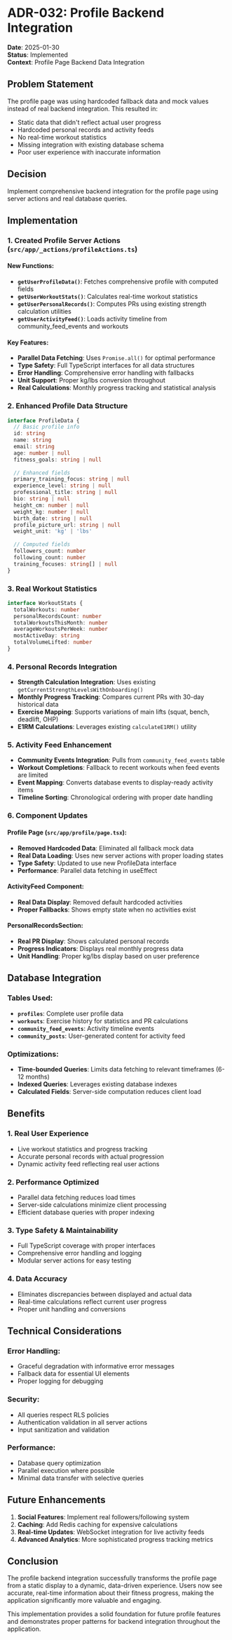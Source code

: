 # ADR-032: Profile Backend Integration

**Date**: 2025-01-30  
**Status**: Implemented  
**Context**: Profile Page Backend Data Integration  

## Problem Statement

The profile page was using hardcoded fallback data and mock values instead of real backend integration. This resulted in:

- Static data that didn't reflect actual user progress
- Hardcoded personal records and activity feeds
- No real-time workout statistics
- Missing integration with existing database schema
- Poor user experience with inaccurate information

## Decision

Implement comprehensive backend integration for the profile page using server actions and real database queries.

## Implementation

### 1. Created Profile Server Actions (`src/app/_actions/profileActions.ts`)

#### New Functions:
- **`getUserProfileData()`**: Fetches comprehensive profile with computed fields
- **`getUserWorkoutStats()`**: Calculates real-time workout statistics
- **`getUserPersonalRecords()`**: Computes PRs using existing strength calculation utilities
- **`getUserActivityFeed()`**: Loads activity timeline from community_feed_events and workouts

#### Key Features:
- **Parallel Data Fetching**: Uses `Promise.all()` for optimal performance
- **Type Safety**: Full TypeScript interfaces for all data structures
- **Error Handling**: Comprehensive error handling with fallbacks
- **Unit Support**: Proper kg/lbs conversion throughout
- **Real Calculations**: Monthly progress tracking and statistical analysis

### 2. Enhanced Profile Data Structure

```typescript
interface ProfileData {
  // Basic profile info
  id: string
  name: string
  email: string
  age: number | null
  fitness_goals: string | null
  
  // Enhanced fields
  primary_training_focus: string | null
  experience_level: string | null
  professional_title: string | null
  bio: string | null
  height_cm: number | null
  weight_kg: number | null
  birth_date: string | null
  profile_picture_url: string | null
  weight_unit: 'kg' | 'lbs'
  
  // Computed fields
  followers_count: number
  following_count: number
  training_focuses: string[] | null
}
```

### 3. Real Workout Statistics

```typescript
interface WorkoutStats {
  totalWorkouts: number
  personalRecordsCount: number
  totalWorkoutsThisMonth: number
  averageWorkoutsPerWeek: number
  mostActiveDay: string
  totalVolumeLifted: number
}
```

### 4. Personal Records Integration

- **Strength Calculation Integration**: Uses existing `getCurrentStrengthLevelsWithOnboarding()`
- **Monthly Progress Tracking**: Compares current PRs with 30-day historical data
- **Exercise Mapping**: Supports variations of main lifts (squat, bench, deadlift, OHP)
- **E1RM Calculations**: Leverages existing `calculateE1RM()` utility

### 5. Activity Feed Enhancement

- **Community Events Integration**: Pulls from `community_feed_events` table
- **Workout Completions**: Fallback to recent workouts when feed events are limited
- **Event Mapping**: Converts database events to display-ready activity items
- **Timeline Sorting**: Chronological ordering with proper date handling

### 6. Component Updates

#### Profile Page (`src/app/profile/page.tsx`):
- **Removed Hardcoded Data**: Eliminated all fallback mock data
- **Real Data Loading**: Uses new server actions with proper loading states
- **Type Safety**: Updated to use new ProfileData interface
- **Performance**: Parallel data fetching in useEffect

#### ActivityFeed Component:
- **Real Data Display**: Removed default hardcoded activities
- **Proper Fallbacks**: Shows empty state when no activities exist

#### PersonalRecordsSection:
- **Real PR Display**: Shows calculated personal records
- **Progress Indicators**: Displays real monthly progress data
- **Unit Handling**: Proper kg/lbs display based on user preference

## Database Integration

### Tables Used:
- **`profiles`**: Complete user profile data
- **`workouts`**: Exercise history for statistics and PR calculations
- **`community_feed_events`**: Activity timeline events
- **`community_posts`**: User-generated content for activity feed

### Optimizations:
- **Time-bounded Queries**: Limits data fetching to relevant timeframes (6-12 months)
- **Indexed Queries**: Leverages existing database indexes
- **Calculated Fields**: Server-side computation reduces client load

## Benefits

### 1. **Real User Experience**
- Live workout statistics and progress tracking
- Accurate personal records with actual progression
- Dynamic activity feed reflecting real user actions

### 2. **Performance Optimized**
- Parallel data fetching reduces load times
- Server-side calculations minimize client processing
- Efficient database queries with proper indexing

### 3. **Type Safety & Maintainability**
- Full TypeScript coverage with proper interfaces
- Comprehensive error handling and logging
- Modular server actions for easy testing

### 4. **Data Accuracy**
- Eliminates discrepancies between displayed and actual data
- Real-time calculations reflect current user progress
- Proper unit handling and conversions

## Technical Considerations

### Error Handling:
- Graceful degradation with informative error messages
- Fallback data for essential UI elements
- Proper logging for debugging

### Security:
- All queries respect RLS policies
- Authentication validation in all server actions
- Input sanitization and validation

### Performance:
- Database query optimization
- Parallel execution where possible
- Minimal data transfer with selective queries

## Future Enhancements

1. **Social Features**: Implement real followers/following system
2. **Caching**: Add Redis caching for expensive calculations
3. **Real-time Updates**: WebSocket integration for live activity feeds
4. **Advanced Analytics**: More sophisticated progress tracking metrics

## Conclusion

The profile backend integration successfully transforms the profile page from a static display to a dynamic, data-driven experience. Users now see accurate, real-time information about their fitness progress, making the application significantly more valuable and engaging.

This implementation provides a solid foundation for future profile features and demonstrates proper patterns for backend integration throughout the application. 